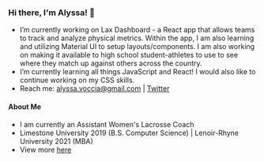 ### Hi there, I'm Alyssa! 👋

- I’m currently working on Lax Dashboard - a React app that allows teams to track and analyze physical metrics. Within the app, I am also learning and utilizing Material UI to setup layouts/components. I am also working on making it available to high school student-athletes to use to see where they match up against others across the country.
- I’m currently learning all things JavaScript and React! I would also like to continue working on my CSS skills.
- Reach me: alyssa.voccia@gmail.com | [Twitter](https://www.twitter.com/alyssa_voccia)

#### About Me
- I am currently an Assistant Women's Lacrosse Coach
- Limestone University 2019 (B.S. Computer Science) | Lenoir-Rhyne University 2021 (MBA)
- View more [here](https://alyssavoccia.github.io/)
